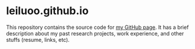 # leiluoo.github.io

This repository contains the source code for [my GitHub page](https://leiluoo.github.io/). It has a brief description about my past research projects, work experience, and other stuffs (resume, links, etc).
